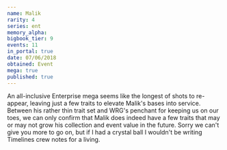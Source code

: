 ```yaml
---
name: Malik
rarity: 4
series: ent
memory_alpha:
bigbook_tier: 9
events: 11
in_portal: true
date: 07/06/2018
obtained: Event
mega: true
published: true
---
```


An all-inclusive Enterprise mega seems like the longest of shots to re-appear, leaving just a few traits to elevate Malik's bases into service. Between his rather thin trait set and WRG's penchant for keeping us on our toes, we can only confirm that Malik does indeed have a few traits that may or may not grow his collection and event value in the future. Sorry we can't give you more to go on, but if I had a crystal ball I wouldn't be writing Timelines crew notes for a living.
